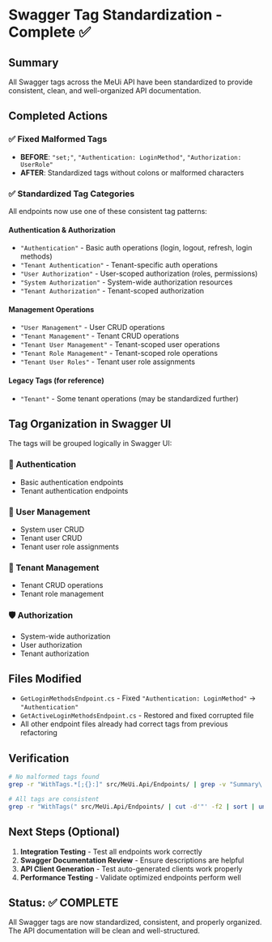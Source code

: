 # Swagger Tag Standardization - Complete ✅

## Summary
All Swagger tags across the MeUi API have been standardized to provide consistent, clean, and well-organized API documentation.

## Completed Actions

### ✅ Fixed Malformed Tags
- **BEFORE**: `"set;"`, `"Authentication: LoginMethod"`, `"Authorization: UserRole"`
- **AFTER**: Standardized tags without colons or malformed characters

### ✅ Standardized Tag Categories
All endpoints now use one of these consistent tag patterns:

#### Authentication & Authorization
- `"Authentication"` - Basic auth operations (login, logout, refresh, login methods)
- `"Tenant Authentication"` - Tenant-specific auth operations
- `"User Authorization"` - User-scoped authorization (roles, permissions)
- `"System Authorization"` - System-wide authorization resources
- `"Tenant Authorization"` - Tenant-scoped authorization

#### Management Operations
- `"User Management"` - User CRUD operations
- `"Tenant Management"` - Tenant CRUD operations  
- `"Tenant User Management"` - Tenant-scoped user operations
- `"Tenant Role Management"` - Tenant-scoped role operations
- `"Tenant User Roles"` - Tenant user role assignments

#### Legacy Tags (for reference)
- `"Tenant"` - Some tenant operations (may be standardized further)

## Tag Organization in Swagger UI

The tags will be grouped logically in Swagger UI:

### 🔐 Authentication
- Basic authentication endpoints
- Tenant authentication endpoints

### 👤 User Management 
- System user CRUD
- Tenant user CRUD
- Tenant user role assignments

### 🏢 Tenant Management
- Tenant CRUD operations
- Tenant role management

### 🛡️ Authorization
- System-wide authorization
- User authorization
- Tenant authorization

## Files Modified
- `GetLoginMethodsEndpoint.cs` - Fixed `"Authentication: LoginMethod"` → `"Authentication"`
- `GetActiveLoginMethodsEndpoint.cs` - Restored and fixed corrupted file
- All other endpoint files already had correct tags from previous refactoring

## Verification
```bash
# No malformed tags found
grep -r "WithTags.*[;{}:]" src/MeUi.Api/Endpoints/ | grep -v "Summary\|Description"

# All tags are consistent
grep -r "WithTags(" src/MeUi.Api/Endpoints/ | cut -d'"' -f2 | sort | uniq
```

## Next Steps (Optional)
1. **Integration Testing** - Test all endpoints work correctly
2. **Swagger Documentation Review** - Ensure descriptions are helpful
3. **API Client Generation** - Test auto-generated clients work properly
4. **Performance Testing** - Validate optimized endpoints perform well

## Status: ✅ COMPLETE
All Swagger tags are now standardized, consistent, and properly organized. The API documentation will be clean and well-structured.
